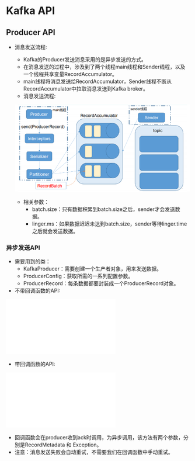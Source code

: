 # Kafka API

## Producer API

  - 消息发送流程:
    - Kafka的Producer发送消息采用的是异步发送的方式。
    - 在消息发送的过程中，涉及到了两个线程main线程和Sender线程，以及一个线程共享变量RecordAccumulator。
    - main线程将消息发送给RecordAccumulator，Sender线程不断从RecordAccumulator中拉取消息发送到Kafka broker。
    - 消息发送流程:
    
    ![消息发送流程](./图片/消息发送流程.PNG)
    - 相关参数：
      - batch.size：只有数据积累到batch.size之后，sender才会发送数据。
      - linger.ms：如果数据迟迟未达到batch.size，sender等待linger.time之后就会发送数据。
      
### 异步发送API

  - 需要用到的类：
    - KafkaProducer：需要创建一个生产者对象，用来发送数据。
    - ProducerConfig：获取所需的一系列配置参数。
    - ProducerRecord：每条数据都要封装成一个ProducerRecord对象。
  - 不带回调函数的API:
  
  ![不带回调函数的API](./代码/CustomProducer.java)

  - 带回调函数的API:
  
  ![带回调函数的API](./代码/ProducerCallBack.java)
  - 回调函数会在producer收到ack时调用，为异步调用，该方法有两个参数，分别是RecordMetadata 和 Exception。
  - 注意：消息发送失败会自动重试，不需要我们在回调函数中手动重试。
  
    
